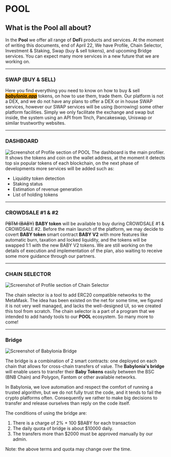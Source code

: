 
# POOL
## What is the Pool all about?
In the **Pool** we offer all range of **DeFi** products and services. At the moment of writing this documents, end of April 22, We have Profile, Chain Selector, Investment & Staking, Swap (buy & sell tokens), and upcoming Bridge services. You can expect many more services in a new future that we are working on.

---
### SWAP (BUY & SELL)
Here you find everything you need to know on how to buy & sell [_<mark style="background-color:orange;">**babylonia.app**</mark>_](https://babylonia.app) tokens, on how to use them, trade them. Our platform is not a DEX, and we do not have any plans to offer a DEX or in house SWAP services, however our SWAP services will be using (borrowing) some other platform facilities. Simply we only facilitate the exchange and swap but inside, the system using an API from 1Inch, Pancakeswap, Uniswap or similar trustworthy websites.



---
### DASHBOARD
![Screenshot of Profile section of POOL](https://raw.githubusercontent.com/babyloniaapp/docs/main/assets/screenshot/Screenshot_pool.babylonia.app_profiler_03.png)
The dashboard is the main profiler. It shows the tokens and coin on the wallet address, at the moment it detects top six popular tokens of each blockchain, on the next phase of developments more services will be added such as:

 - Liquidity token detection
 - Staking status
 - Estimation of revenue generation
 -  List of holding tokens

---

### CROWDSALE #1 & #2
~~PBTM (BABY)~~ **BABY token** will be available to buy during CROWDSALE #1 & CROWDSALE #2. Before the main launch of the platform, we may decide to covert **BABY token** smart contract **BABY V2** with more features like automatic burn, taxation and locked liquidity, and the tokens will be swapped 1:1 with the new BABY V2 tokens. We are still working on the details of execution and implementation of the plan, also waiting to receive some more guidance through our partners.&#x20;


---

### CHAIN SELECTOR
![Screenshot of Profile section of Chain Selector](https://raw.githubusercontent.com/babyloniaapp/docs/main/assets/screenshot/Screenshot_pool.babylonia.app_ChainSelector-11.png)

The chain selector is a tool to add ERC20 compatible networks to the MetaMask. The idea has been existed on the net for some time, we figured it is not very well managed, and lacks the well-designed UI, so we created this tool from scratch. The chain selector is a part of a program that we intended to add handy tools to our **POOL** ecosystem. So many more to come!

---

### Bridge

![Screenshot of Babylonia Bridge](https://raw.githubusercontent.com/babyloniaapp/docs/main/assets/screenshot/Screenshot-Bridge-01_800px.png)


The bridge is a combination of 2 smart contracts: one deployed on each chain that allows for cross-chain transfers of value. The **Babylonia's bridge** will enable users to transfer their **Baby Tokens** easily between the BSC (BNB Chain) and Polygon, Fantom or other available networks. 

In Babylonia, we love automation and respect the comfort of running a trusted algorithm, but we do not fully trust the code, and it tends to fail the crypto platforms often. Consequently we rather to make big decisions to transfer and release ourselves than reply on the code itself.

The conditions of using the bridge are:

 1. There is a charge of 2% + 100 $BABY for each transaction
 2. The daily quota of bridge is about $10000 daily.
 3. The transfers more than $2000 must be approved manually by our admin.


Note: the above terms and quota may change over the time.
